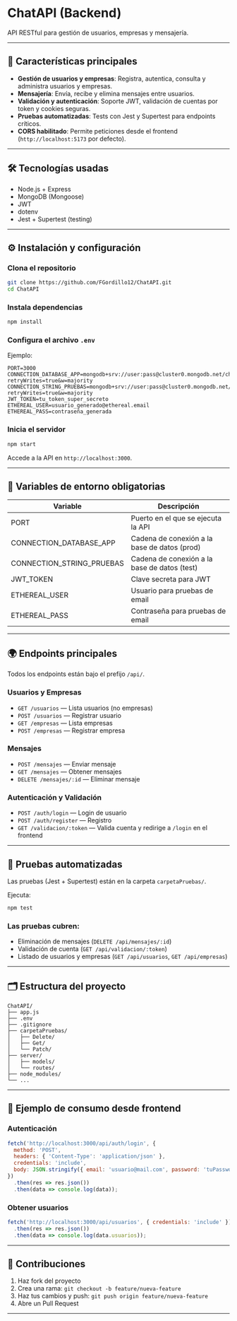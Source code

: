 # ChatAPI (Backend)

API RESTful para gestión de usuarios, empresas y mensajería.

---

## 🚀 Características principales

- **Gestión de usuarios y empresas**: Registra, autentica, consulta y administra usuarios y empresas.
- **Mensajería**: Envía, recibe y elimina mensajes entre usuarios.
- **Validación y autenticación**: Soporte JWT, validación de cuentas por token y cookies seguras.
- **Pruebas automatizadas**: Tests con Jest y Supertest para endpoints críticos.
- **CORS habilitado**: Permite peticiones desde el frontend (`http://localhost:5173` por defecto).

---

## 🛠️ Tecnologías usadas

- Node.js + Express
- MongoDB (Mongoose)
- JWT
- dotenv
- Jest + Supertest (testing)

---

## ⚙️ Instalación y configuración

### Clona el repositorio

```bash
git clone https://github.com/FGordillo12/ChatAPI.git
cd ChatAPI
```

### Instala dependencias

```bash
npm install
```

### Configura el archivo `.env`

Ejemplo:

```env
PORT=3000
CONNECTION_DATABASE_APP=mongodb+srv://user:pass@cluster0.mongodb.net/chat_api?retryWrites=true&w=majority
CONNECTION_STRING_PRUEBAS=mongodb+srv://user:pass@cluster0.mongodb.net/chat_api_pruebas?retryWrites=true&w=majority
JWT_TOKEN=tu_token_super_secreto
ETHEREAL_USER=usuario_generado@ethereal.email
ETHEREAL_PASS=contraseña_generada
```

### Inicia el servidor

```bash
npm start
```

Accede a la API en `http://localhost:3000`.

---

## 🔐 Variables de entorno obligatorias

| Variable                   | Descripción                                     |
|---------------------------|-------------------------------------------------|
| PORT                      | Puerto en el que se ejecuta la API              |
| CONNECTION_DATABASE_APP   | Cadena de conexión a la base de datos (prod)    |
| CONNECTION_STRING_PRUEBAS | Cadena de conexión a la base de datos (test)    |
| JWT_TOKEN                 | Clave secreta para JWT                          |
| ETHEREAL_USER             | Usuario para pruebas de email                   |
| ETHEREAL_PASS             | Contraseña para pruebas de email                |

---

## 🌍 Endpoints principales

Todos los endpoints están bajo el prefijo `/api/`.

### Usuarios y Empresas

- `GET /usuarios` — Lista usuarios (no empresas)
- `POST /usuarios` — Registrar usuario
- `GET /empresas` — Lista empresas
- `POST /empresas` — Registrar empresa

### Mensajes

- `POST /mensajes` — Enviar mensaje
- `GET /mensajes` — Obtener mensajes
- `DELETE /mensajes/:id` — Eliminar mensaje

### Autenticación y Validación

- `POST /auth/login` — Login de usuario
- `POST /auth/register` — Registro
- `GET /validacion/:token` — Valida cuenta y redirige a `/login` en el frontend

---

## 🧪 Pruebas automatizadas

Las pruebas (Jest + Supertest) están en la carpeta `carpetaPruebas/`.

Ejecuta:

```bash
npm test
```

### Las pruebas cubren:

- Eliminación de mensajes (`DELETE /api/mensajes/:id`)
- Validación de cuenta (`GET /api/validacion/:token`)
- Listado de usuarios y empresas (`GET /api/usuarios`, `GET /api/empresas`)

---

## 🗂️ Estructura del proyecto

```
ChatAPI/
├── app.js
├── .env
├── .gitignore
├── carpetaPruebas/
│   ├── Delete/
│   ├── Get/
│   └── Patch/
├── server/
│   ├── models/
│   └── routes/
├── node_modules/
└── ...
```

---

## 📝 Ejemplo de consumo desde frontend

### Autenticación

```js
fetch('http://localhost:3000/api/auth/login', {
  method: 'POST',
  headers: { 'Content-Type': 'application/json' },
  credentials: 'include',
  body: JSON.stringify({ email: 'usuario@mail.com', password: 'tuPassword' })
})
  .then(res => res.json())
  .then(data => console.log(data));
```

### Obtener usuarios

```js
fetch('http://localhost:3000/api/usuarios', { credentials: 'include' })
  .then(res => res.json())
  .then(data => console.log(data.usuarios));
```

---

## 🙌 Contribuciones

1. Haz fork del proyecto
2. Crea una rama: `git checkout -b feature/nueva-feature`
3. Haz tus cambios y push: `git push origin feature/nueva-feature`
4. Abre un Pull Request

---

